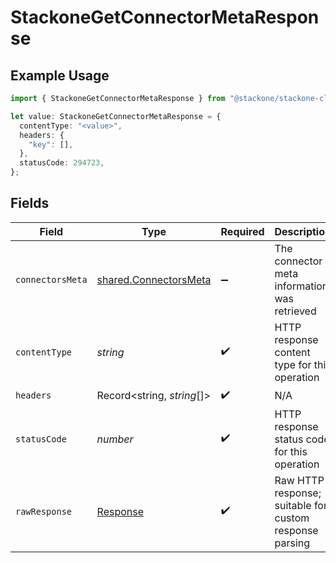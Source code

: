 # StackoneGetConnectorMetaResponse

## Example Usage

```typescript
import { StackoneGetConnectorMetaResponse } from "@stackone/stackone-client-ts/sdk/models/operations";

let value: StackoneGetConnectorMetaResponse = {
  contentType: "<value>",
  headers: {
    "key": [],
  },
  statusCode: 294723,
};
```

## Fields

| Field                                                                 | Type                                                                  | Required                                                              | Description                                                           |
| --------------------------------------------------------------------- | --------------------------------------------------------------------- | --------------------------------------------------------------------- | --------------------------------------------------------------------- |
| `connectorsMeta`                                                      | [shared.ConnectorsMeta](../../../sdk/models/shared/connectorsmeta.md) | :heavy_minus_sign:                                                    | The connector meta information was retrieved                          |
| `contentType`                                                         | *string*                                                              | :heavy_check_mark:                                                    | HTTP response content type for this operation                         |
| `headers`                                                             | Record<string, *string*[]>                                            | :heavy_check_mark:                                                    | N/A                                                                   |
| `statusCode`                                                          | *number*                                                              | :heavy_check_mark:                                                    | HTTP response status code for this operation                          |
| `rawResponse`                                                         | [Response](https://developer.mozilla.org/en-US/docs/Web/API/Response) | :heavy_check_mark:                                                    | Raw HTTP response; suitable for custom response parsing               |
